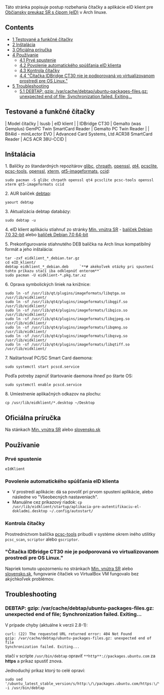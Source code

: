 Táto stránka popisuje postup rozbehania čítačky a aplikácie eID klient pre [Občiansky preukaz SR s čipom (eID)](https://portal.minv.sk/wps/wcm/connect/sk/site/main/obciansky-preukaz-s-cipom/) v Arch linuxe.

## Contents

*   [1 Testované a funkčné čítačky](#Testovan.C3.A9_a_funk.C4.8Dn.C3.A9_.C4.8D.C3.ADta.C4.8Dky)
*   [2 Inštalácia](#In.C5.A1tal.C3.A1cia)
*   [3 Oficiálna príručka](#Ofici.C3.A1lna_pr.C3.ADru.C4.8Dka)
*   [4 Používanie](#Pou.C5.BE.C3.ADvanie)
    *   [4.1 Prvé spustenie](#Prv.C3.A9_spustenie)
    *   [4.2 Povolenie automatického spúšťania eID klienta](#Povolenie_automatick.C3.A9ho_sp.C3.BA.C5.A1.C5.A5ania_eID_klienta)
    *   [4.3 Kontrola čítačky](#Kontrola_.C4.8D.C3.ADta.C4.8Dky)
    *   [4.4 "Čítačka IDBridge CT30 nie je podporovaná vo virtualizovanom prostredí pre OS Linux."](#.22.C4.8C.C3.ADta.C4.8Dka_IDBridge_CT30_nie_je_podporovan.C3.A1_vo_virtualizovanom_prostred.C3.AD_pre_OS_Linux..22)
*   [5 Troubleshooting](#Troubleshooting)
    *   [5.1 DEBTAP: gzip: /var/cache/debtap/ubuntu-packages-files.gz: unexpected end of file; Synchronization failed. Exiting...](#DEBTAP:_gzip:_.2Fvar.2Fcache.2Fdebtap.2Fubuntu-packages-files.gz:_unexpected_end_of_file.3B_Synchronization_failed._Exiting...)

## Testované a funkčné čítačky

| Model čítačky | lsusb | eID klient |
| IDBridge CT30 | Gemalto (was Gemplus) GemPC Twin SmartCard Reader | Gemalto PC Twin Reader |
| Bit4id - miniLector EVO | Advanced Card Systems, Ltd ACR38 SmartCard Reader | ACS ACR 38U-CCID |

## Inštalácia

1\. Balíčky zo štandardných repozitárov [glibc](https://www.archlinux.org/packages/?name=glibc), [chrpath](https://www.archlinux.org/packages/?name=chrpath), [openssl](https://www.archlinux.org/packages/?name=openssl), [qt4](https://www.archlinux.org/packages/?name=qt4), [pcsclite](https://www.archlinux.org/packages/?name=pcsclite), [pcsc-tools](https://www.archlinux.org/packages/?name=pcsc-tools), [openssl](https://www.archlinux.org/packages/?name=openssl), [xterm](https://www.archlinux.org/packages/?name=xterm), [qt5-imageformats](https://www.archlinux.org/packages/?name=qt5-imageformats), [ccid](https://www.archlinux.org/packages/?name=ccid):

```
sudo pacman -S glibc chrpath openssl qt4 pcsclite pcsc-tools openssl xterm qt5-imageformats ccid

```

2\. AUR balíček [debtap](https://aur.archlinux.org/packages/debtap/):

```
yaourt debtap

```

3\. Aktualizácia debtap databázy:

```
sudo debtap -u

```

4\. eID klient aplikáciu stiahnuť zo stránky [Min. vnútra SR](https://eidas.minv.sk/TCTokenService/download/) - [balíček Debian 7.0 32-bit](https://eidas.minv.sk/TCTokenService/download/linux/debian/eidklient_i386_debian.tar.gz) alebo [balíček Debian 7.0 64-bit](https://eidas.minv.sk/TCTokenService/download/linux/debian/eidklient_amd64_debian.tar.gz)

5\. Prekonfigurovanie stiahnutého DEB balíčka na Arch linux kompatibilný formát a jeho inštalácia:

```
tar -zxf eidklient_*_debian.tar.gz
cd eID_klient/
debtap eidklient_*_debian.deb     `**# akékoľvek otázky pri spustení tohto príkazu stačí iba odklepnúť enterom**`
sudo pacman -U eidklient-*.pkg.tar.xz

```

6\. Oprava symbolických liniek na knižnice:

```
sudo ln -sf /usr/lib/qt/plugins/imageformats/libqtga.so /usr/lib/eidklient/
sudo ln -sf /usr/lib/qt4/plugins/imageformats/libqgif.so /usr/lib/eidklient/
sudo ln -sf /usr/lib/qt4/plugins/imageformats/libqico.so /usr/lib/eidklient/
sudo ln -sf /usr/lib/qt4/plugins/imageformats/libqjpeg.so /usr/lib/eidklient/
sudo ln -sf /usr/lib/qt4/plugins/imageformats/libqmng.so /usr/lib/eidklient/
sudo ln -sf /usr/lib/qt4/plugins/imageformats/libqsvg.so /usr/lib/eidklient/
sudo ln -sf /usr/lib/qt4/plugins/imageformats/libqtiff.so /usr/lib/eidklient/

```

7\. Naštartovať PC/SC Smart Card daemona:

```
sudo systemctl start pcscd.service

```

Podľa potreby zapnúť štartovanie daemona ihneď po štarte OS:

```
sudo systemctl enable pcscd.service

```

8\. Umiestnenie aplikačných odkazov na plochu:

```
cp /usr/lib/eidklient/*.desktop ~/Desktop

```

## Oficiálna príručka

Na stánkach [Min. vnútra SR](https://eidas.minv.sk/TCTokenService/download/) alebo [slovensko.sk](https://www.slovensko.sk/sk/na-stiahnutie)

## Používanie

### Prvé spustenie

```
eIdKlient

```

### Povolenie automatického spúšťania eID klienta

*   V prostredí aplikácie: dá sa povoliť pri prvom spustení aplikácie, alebo následne vo "Všeobecných nastaveniach".
*   Manuálne cez príkazový riadok: `cp /usr/lib/eidklient/startup/aplikacia-pre-autentifikaciu-el-dokladmi.desktop ~/.config/autostart/`

### Kontrola čítačky

Prostredníctvom balíčka [pcsc-tools](https://www.archlinux.org/packages/?name=pcsc-tools) pribudli v systéme okrem iného utilitky `pcsc_scan`, `scriptor` alebo `gscriptor`.

### "Čítačka IDBridge CT30 nie je podporovaná vo virtualizovanom prostredí pre OS Linux."

Napriek tomuto upozorneniu no stránkach [Min. vnútra SR](https://eidas.minv.sk/TCTokenService/download/) alebo [slovensko.sk](https://www.slovensko.sk/sk/na-stiahnutie), fungovanie čítačiek vo VirtualBox VM fungovalo bez akýchkoľvek problémov.

## Troubleshooting

### DEBTAP: gzip: /var/cache/debtap/ubuntu-packages-files.gz: unexpected end of file; Synchronization failed. Exiting...

V prípade chyby (aktuálne k verzii 2.8-1):

```
curl: (22) The requested URL returned error: 404 Not Found
gzip: /var/cache/debtap/ubuntu-packages-files.gz: unexpected end of file
Synchronization failed. Exiting...

```

stačí v scripte `/usr/bin/debtap` opraviť `**http**://packages.ubuntu.com` za **https** a príkaz spustiť znova.

Jednoduchý príkaz ktorý to celé opraví:

```
sudo sed '/ubuntu_latest_stable_version/s/http:\/\/packages.ubuntu.com/https:\/\/packages.ubuntu.com/' -i /usr/bin/debtap

```